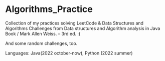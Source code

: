 # Algorithms_Practice
Collection of my practices solving LeetCode & Data Structures and Algorithms Challenges from Data structures and Algorithm analysis in Java Book 
/ Mark Allen Weiss. – 3rd ed. :) 

And some random challenges, too.

Languages: Java(2022 october-now), Python (2022 summer)
